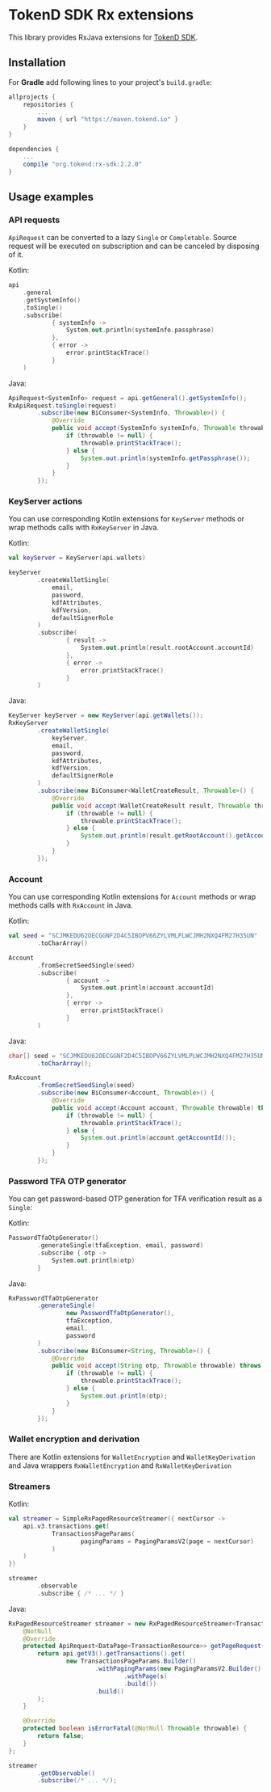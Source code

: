 # TokenD SDK Rx extensions

This library provides RxJava extensions for [TokenD SDK](https://github.com/tokend/kotlin-sdk).

## Installation

For **Gradle** add following lines to your project's `build.gradle`:
```groovy
allprojects {
    repositories {
        ...
        maven { url "https://maven.tokend.io" }
    }
}

dependencies {
    ...
    compile "org.tokend:rx-sdk:2.2.0"
}

```

## Usage examples

### API requests

`ApiRequest` can be converted to a lazy `Single` or `Completable`.
Source request will be executed on subscription
and can be canceled by disposing of it.

Kotlin:
```kotlin
api
    .general
    .getSystemInfo()
    .toSingle()
    .subscribe(
            { systemInfo ->
                System.out.println(systemInfo.passphrase)
            },
            { error ->
                error.printStackTrace()
            }
    )
```

Java:
```java
ApiRequest<SystemInfo> request = api.getGeneral().getSystemInfo();
RxApiRequest.toSingle(request)
        .subscribe(new BiConsumer<SystemInfo, Throwable>() {
            @Override
            public void accept(SystemInfo systemInfo, Throwable throwable) throws Exception {
                if (throwable != null) {
                    throwable.printStackTrace();
                } else {
                    System.out.println(systemInfo.getPassphrase());
                }
            }
        });
```

### KeyServer actions

You can use corresponding Kotlin extensions for `KeyServer` methods
or wrap methods calls with `RxKeyServer` in Java.

Kotlin:

```kotlin
val keyServer = KeyServer(api.wallets)

keyServer
        .createWalletSingle(
            email,
            password,
            kdfAttributes,
            kdfVersion,
            defaultSignerRole
        )
        .subscribe(
                { result ->
                    System.out.println(result.rootAccount.accountId)
                },
                { error ->
                    error.printStackTrace()
                }
        )
```

Java:

```java
KeyServer keyServer = new KeyServer(api.getWallets());
RxKeyServer
        .createWalletSingle(
            keyServer,
            email,
            password,
            kdfAttributes,
            kdfVersion,
            defaultSignerRole
        )
        .subscribe(new BiConsumer<WalletCreateResult, Throwable>() {
            @Override
            public void accept(WalletCreateResult result, Throwable throwable) throws Exception {
                if (throwable != null) {
                    throwable.printStackTrace();
                } else {
                    System.out.println(result.getRootAccount().getAccountId());
                }
            }
        });
```

### Account
You can use corresponding Kotlin extensions for `Account` methods
or wrap methods calls with `RxAccount` in Java.

Kotlin:

```kotlin
val seed = "SCJMKEDU62OECGGNF2D4C5IBOPV66ZYLVMLPLWCJMH2NXQ4FM27H35UN"
        .toCharArray()

Account
        .fromSecretSeedSingle(seed)
        .subscribe(
                { account ->
                    System.out.println(account.accountId)
                },
                { error ->
                    error.printStackTrace()
                }
        )
```

Java:

```java
char[] seed = "SCJMKEDU62OECGGNF2D4C5IBOPV66ZYLVMLPLWCJMH2NXQ4FM27H35UN"
        .toCharArray();

RxAccount
        .fromSecretSeedSingle(seed)
        .subscribe(new BiConsumer<Account, Throwable>() {
            @Override
            public void accept(Account account, Throwable throwable) throws Exception {
                if (throwable != null) {
                    throwable.printStackTrace();
                } else {
                    System.out.println(account.getAccountId());
                }
            }
        });
```

### Password TFA OTP generator
You can get password-based OTP generation for TFA verification result
as a `Single`:

Kotlin:

```kotlin
PasswordTfaOtpGenerator()
        .generateSingle(tfaException, email, password)
        .subscribe { otp ->
            System.out.println(otp)
        }
```

Java:

```java
RxPasswordTfaOtpGenerator
        .generateSingle(
                new PasswordTfaOtpGenerator(),
                tfaException,
                email,
                password
        )
        .subscribe(new BiConsumer<String, Throwable>() {
            @Override
            public void accept(String otp, Throwable throwable) throws Exception {
                if (throwable != null) {
                    throwable.printStackTrace();
                } else {
                    System.out.println(otp);
                }
            }
        });
```

### Wallet encryption and derivation
There are Kotlin extensions for `WalletEncryption` and `WalletKeyDerivation`
and Java wrappers `RxWalletEncryption` and `RxWalletKeyDerivation`

### Streamers

Kotlin:

```kotlin
val streamer = SimpleRxPagedResourceStreamer({ nextCursor ->
    api.v3.transactions.get(
            TransactionsPageParams(
                    pagingParams = PagingParamsV2(page = nextCursor)
            )
    )
})

streamer
        .observable
        .subscribe { /* ... */ }
```

Java: 

```java
RxPagedResourceStreamer streamer = new RxPagedResourceStreamer<TransactionResource>() {
    @NotNull
    @Override
    protected ApiRequest<DataPage<TransactionResource>> getPageRequest(@Nullable String s) {
        return api.getV3().getTransactions().get(
                new TransactionsPageParams.Builder()
                        .withPagingParams(new PagingParamsV2.Builder()
                                .withPage(s)
                                .build())
                        .build()
        );
    }

    @Override
    protected boolean isErrorFatal(@NotNull Throwable throwable) {
        return false;
    }
};

streamer
        .getObservable()
        .subscribe(/* ... */);
```